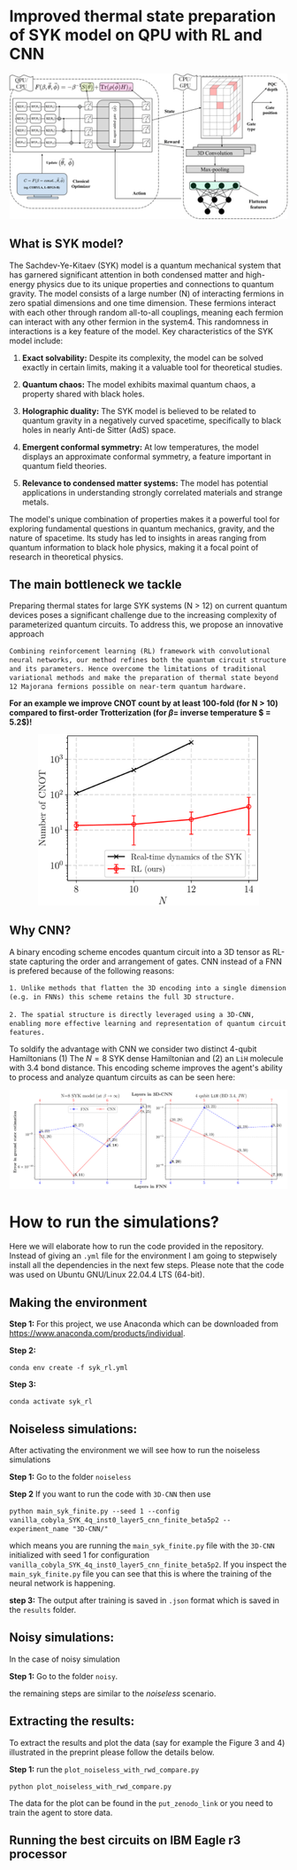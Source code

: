 # Improved thermal state preparation of SYK model on QPU with RL and CNN

![RLVTSP](pics/SYK_with_RL_diagram.png)

## What is SYK model?

The Sachdev-Ye-Kitaev (SYK) model is a quantum mechanical system that has garnered significant attention in both condensed matter and high-energy physics due to its unique properties and connections to quantum gravity. The model consists of a large number (N) of interacting fermions in zero spatial dimensions and one time dimension. These fermions interact with each other through random all-to-all couplings, meaning each fermion can interact with any other fermion in the system4. This randomness in interactions is a key feature of the model. Key characteristics of the SYK model include:

1. **Exact solvability:** Despite its complexity, the model can be solved exactly in certain limits, making it a valuable tool for theoretical studies.

2. **Quantum chaos:** The model exhibits maximal quantum chaos, a property shared with black holes.

3. **Holographic duality:** The SYK model is believed to be related to quantum gravity in a negatively curved spacetime, specifically to black holes in nearly Anti-de Sitter (AdS) space.

4. **Emergent conformal symmetry:** At low temperatures, the model displays an approximate conformal symmetry, a feature important in quantum field theories.

5. **Relevance to condensed matter systems:** The model has potential applications in understanding strongly correlated materials and strange metals.

The model's unique combination of properties makes it a powerful tool for exploring fundamental questions in quantum mechanics, gravity, and the nature of spacetime. Its study has led to insights in areas ranging from quantum information to black hole physics, making it a focal point of research in theoretical physics.

## The main bottleneck we tackle

Preparing thermal states for large SYK systems (N > 12) on current quantum devices poses a significant challenge due to the increasing complexity of parameterized quantum circuits. To address this, we propose an innovative approach

    Combining reinforcement learning (RL) framework with convolutional neural networks, our method refines both the quantum circuit structure and its parameters. Hence overcome the limitations of traditional variational methods and make the preparation of thermal state beyond 12 Majorana fermions possible on near-term quantum hardware.

**For an example we improve CNOT count by at least 100-fold (for N > 10) compared to first-order Trotterization (for $\beta=$ inverse temperature $ = 5.2$)!**
<p align="center">
  <img src="pics/cnot_count.png" alt="RLVTSP" width="400" height="auto">
</p>


## Why CNN?

A binary encoding scheme encodes quantum circuit into a 3D tensor as RL-state capturing the order and arrangement of gates. CNN instead of a FNN is prefered because of the following reasons:

    1. Unlike methods that flatten the 3D encoding into a single dimension (e.g. in FNNs) this scheme retains the full 3D structure.

    2. The spatial structure is directly leveraged using a 3D-CNN, enabling more effective learning and representation of quantum circuit features.

To soldify the advantage with CNN we consider two distinct 4-qubit Hamiltonians (1) The $N=8$ SYK dense Hamiltonian and (2) an $\texttt{LiH}$ molecule with $3.4$ bond distance. This encoding scheme improves the agent's ability to process and analyze quantum circuits as can be seen here:

![RLVTSP](pics/cnn_vs_fnn.png)

# How to run the simulations?

Here we will elaborate how to run the code provided in the repository. Instead of giving an `.yml` file for the environment I am going to stepwisely install all the dependencies in the next few steps. Please note that the code was used on Ubuntu GNU/Linux 22.04.4 LTS (64-bit).



## Making the environment

**Step 1:** For this project, we use Anaconda which can be downloaded from https://www.anaconda.com/products/individual.


**Step 2:** 
```
conda env create -f syk_rl.yml
```

**Step 3:** 
```
conda activate syk_rl
```


## Noiseless simulations:

After activating the environment we will see how to run the noiseless simulations

**Step 1:** Go to the folder `noiseless`

**Step 2** If you want to run the code with `3D-CNN` then use
```
python main_syk_finite.py --seed 1 --config vanilla_cobyla_SYK_4q_inst0_layer5_cnn_finite_beta5p2 --experiment_name "3D-CNN/"
```

which means you are running the `main_syk_finite.py` file with the `3D-CNN` initialized with seed $1$ for configuration `vanilla_cobyla_SYK_4q_inst0_layer5_cnn_finite_beta5p2`. If you inspect the `main_syk_finite.py` file you can see that this is where the training of the neural network is happening.

**step 3:** The output after training is saved in `.json` format which is saved in the `results` folder.


## Noisy simulations:

In the case of noisy simulation

**Step 1:** Go to the folder `noisy`.

the remaining steps are similar to the *noiseless* scenario.


## Extracting the results:

To extract the results and plot the data (say for example the Figure 3 and 4) illustrated in the preprint please follow the details below.

**Step 1:** run the `plot_noiseless_with_rwd_compare.py`

```
python plot_noiseless_with_rwd_compare.py
```

The data for the plot can be found in the `put_zenodo_link` or you need to train the agent to store data.

## Running the best circuits on IBM Eagle r3 processor

